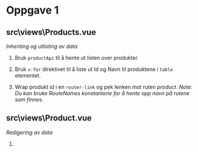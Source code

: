  # Oppgave 1
 
 ## src\views\Products.vue
 
 *Inhenting og utlisting av data*
 
 1) Bruk `productApi` til å hente ut listen over produkter. 
 
 2) Bruk `v-for` direktivet til å liste ut Id og Navn til produktene i `table` elementet.
 
 3) Wrap produkt id i en `router-link` og pek lenken mot ruten _product_.
    _Note: Du kan bruke RouteNames konstantene for å hente opp navn på rutene som finnes._ 
    
 ## src\views\Product.vue
 
 *Redigering av data* 
 
 1) 
